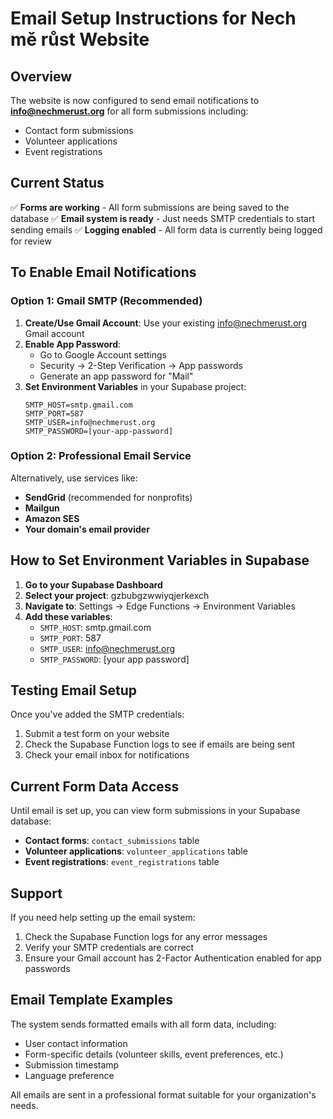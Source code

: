 # Email Setup Instructions for Nech mě růst Website

## Overview
The website is now configured to send email notifications to **info@nechmerust.org** for all form submissions including:
- Contact form submissions
- Volunteer applications
- Event registrations

## Current Status
✅ **Forms are working** - All form submissions are being saved to the database
✅ **Email system is ready** - Just needs SMTP credentials to start sending emails
✅ **Logging enabled** - All form data is currently being logged for review

## To Enable Email Notifications

### Option 1: Gmail SMTP (Recommended)
1. **Create/Use Gmail Account**: Use your existing info@nechmerust.org Gmail account
2. **Enable App Password**:
   - Go to Google Account settings
   - Security → 2-Step Verification → App passwords
   - Generate an app password for "Mail"
3. **Set Environment Variables** in your Supabase project:
   ```
   SMTP_HOST=smtp.gmail.com
   SMTP_PORT=587
   SMTP_USER=info@nechmerust.org
   SMTP_PASSWORD=[your-app-password]
   ```

### Option 2: Professional Email Service
Alternatively, use services like:
- **SendGrid** (recommended for nonprofits)
- **Mailgun**
- **Amazon SES**
- **Your domain's email provider**

## How to Set Environment Variables in Supabase

1. **Go to your Supabase Dashboard**
2. **Select your project**: gzbubgzwwiyqjerkexch
3. **Navigate to**: Settings → Edge Functions → Environment Variables
4. **Add these variables**:
   - `SMTP_HOST`: smtp.gmail.com
   - `SMTP_PORT`: 587
   - `SMTP_USER`: info@nechmerust.org
   - `SMTP_PASSWORD`: [your app password]

## Testing Email Setup

Once you've added the SMTP credentials:
1. Submit a test form on your website
2. Check the Supabase Function logs to see if emails are being sent
3. Check your email inbox for notifications

## Current Form Data Access

Until email is set up, you can view form submissions in your Supabase database:
- **Contact forms**: `contact_submissions` table
- **Volunteer applications**: `volunteer_applications` table  
- **Event registrations**: `event_registrations` table

## Support

If you need help setting up the email system:
1. Check the Supabase Function logs for any error messages
2. Verify your SMTP credentials are correct
3. Ensure your Gmail account has 2-Factor Authentication enabled for app passwords

## Email Template Examples

The system sends formatted emails with all form data, including:
- User contact information
- Form-specific details (volunteer skills, event preferences, etc.)
- Submission timestamp
- Language preference

All emails are sent in a professional format suitable for your organization's needs.
